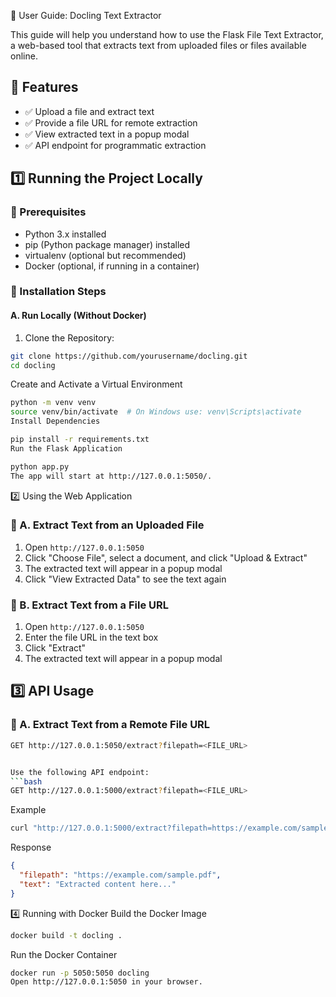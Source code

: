 📖 User Guide: Docling Text Extractor

This guide will help you understand how to use the Flask File Text Extractor, a web-based tool that extracts text from uploaded files or files available online.

## 🔹 Features
- ✅ Upload a file and extract text
- ✅ Provide a file URL for remote extraction 
- ✅ View extracted text in a popup modal
- ✅ API endpoint for programmatic extraction

## 1️⃣ Running the Project Locally

### 📌 Prerequisites
- Python 3.x installed
- pip (Python package manager) installed
- virtualenv (optional but recommended)
- Docker (optional, if running in a container)

### 📌 Installation Steps

#### A. Run Locally (Without Docker)

1. Clone the Repository:
```bash
git clone https://github.com/yourusername/docling.git
cd docling
```

Create and Activate a Virtual Environment
```bash
python -m venv venv
source venv/bin/activate  # On Windows use: venv\Scripts\activate
Install Dependencies
```

```bash
pip install -r requirements.txt
Run the Flask Application
```

```bash
python app.py
The app will start at http://127.0.0.1:5050/.
```

2️⃣ Using the Web Application

### 🔹 A. Extract Text from an Uploaded File
1. Open `http://127.0.0.1:5050`
2. Click \"Choose File\", select a document, and click \"Upload & Extract\"
3. The extracted text will appear in a popup modal
4. Click \"View Extracted Data\" to see the text again

### 🔹 B. Extract Text from a File URL
1. Open `http://127.0.0.1:5050`
2. Enter the file URL in the text box
3. Click \"Extract\"
4. The extracted text will appear in a popup modal

## 3️⃣ API Usage

### 🔹 A. Extract Text from a Remote File URL
```bash
GET http://127.0.0.1:5050/extract?filepath=<FILE_URL>


Use the following API endpoint:
```bash
GET http://127.0.0.1:5000/extract?filepath=<FILE_URL>
```

Example

```bash
curl "http://127.0.0.1:5000/extract?filepath=https://example.com/sample.pdf"
```

Response
```json
{
  "filepath": "https://example.com/sample.pdf",
  "text": "Extracted content here..."
}
```

4️⃣ Running with Docker
Build the Docker Image
```bash
docker build -t docling .
```

Run the Docker Container
```bash
docker run -p 5050:5050 docling
Open http://127.0.0.1:5050 in your browser.
```